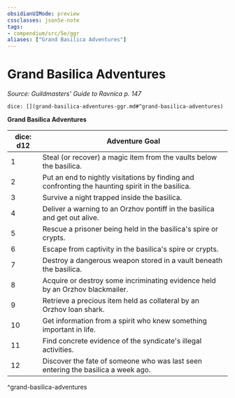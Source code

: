 ```yaml
---
obsidianUIMode: preview
cssclasses: json5e-note
tags:
- compendium/src/5e/ggr
aliases: ["Grand Basilica Adventures"]
---
```

# Grand Basilica Adventures
*Source: Guildmasters' Guide to Ravnica p. 147* 

`dice: [](grand-basilica-adventures-ggr.md#^grand-basilica-adventures)`

**Grand Basilica Adventures**

| dice: d12 | Adventure Goal |
|-----------|----------------|
| 1 | Steal (or recover) a magic item from the vaults below the basilica. |
| 2 | Put an end to nightly visitations by finding and confronting the haunting spirit in the basilica. |
| 3 | Survive a night trapped inside the basilica. |
| 4 | Deliver a warning to an Orzhov pontiff in the basilica and get out alive. |
| 5 | Rescue a prisoner being held in the basilica's spire or crypts. |
| 6 | Escape from captivity in the basilica's spire or crypts. |
| 7 | Destroy a dangerous weapon stored in a vault beneath the basilica. |
| 8 | Acquire or destroy some incriminating evidence held by an Orzhov blackmailer. |
| 9 | Retrieve a precious item held as collateral by an Orzhov loan shark. |
| 10 | Get information from a spirit who knew something important in life. |
| 11 | Find concrete evidence of the syndicate's illegal activities. |
| 12 | Discover the fate of someone who was last seen entering the basilica a week ago. |
^grand-basilica-adventures